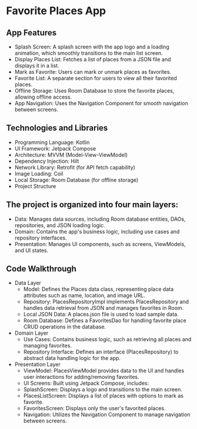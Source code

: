 # Favorite Places App 

## App Features
* Splash Screen: A splash screen with the app logo and a loading animation, which smoothly transitions to the main list screen.
* Display Places List: Fetches a list of places from a JSON file and displays it in a list.
* Mark as Favorite: Users can mark or unmark places as favorites.
* Favorite List: A separate section for users to view all their favorited places.
* Offline Storage: Uses Room Database to store the favorite places, allowing offline access.
* App Navigation: Uses the Navigation Component for smooth navigation between screens.

## Technologies and Libraries

* Programming Language: Kotlin
* UI Framework: Jetpack Compose
* Architecture: MVVM (Model-View-ViewModel)
* Dependency Injection: Hilt
* Network Library: Retrofit (for API fetch capability)
* Image Loading: Coil
* Local Storage: Room Database (for offline storage)
* Project Structure

## The project is organized into four main layers:
* Data: Manages data sources, including Room database entities, DAOs, repositories, and JSON loading logic.
* Domain: Contains the app's business logic, including use cases and repository interfaces.
* Presentation: Manages UI components, such as screens, ViewModels, and UI states.

## Code Walkthrough
* Data Layer
   - Model: Defines the Places data class, representing place data attributes such as name, location, and image URL.
   - Repository: PlacesRepositoryImpl implements PlacesRepository and handles data retrieval from JSON and manages favorites in Room.
   - Local JSON Data: A places.json file is used to load sample data.
   - Room Database: Defines a FavoritesDao for handling favorite place CRUD operations in the database.
* Domain Layer
   - Use Cases: Contains business logic, such as retrieving all places and managing favorites.
   - Repository Interface: Defines an interface (PlacesRepository) to abstract data handling logic for the app.
* Presentation Layer
   - ViewModel: PlacesViewModel provides data to the UI and handles user interactions for adding/removing favorites.
   - UI Screens: Built using Jetpack Compose, includes:
   - SplashScreen: Displays a logo and transitions to the main screen.
   - PlacesListScreen: Displays a list of places with options to mark as favorite.
   - FavoritesScreen: Displays only the user's favorited places.
   - Navigation: Utilizes the Navigation Component to manage navigation between screens.

